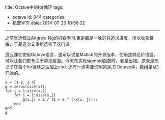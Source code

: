 title: Octave中的for循环
tags:
  - octave
id: 844
categories:
  - 机器学习
date: 2014-07-20 10:56:32
---

之前就选修过Angrew Ng的机器学习,但是那是一味的只追求进度，所以收获甚微，于是这次又重新选修了这门课。

这么课程使用Octave语言，这可以说是Matlab的开源版本，使用这种高阶语言，可以让我们更专注于算法层面。今天在实现sigmoid函数时，老是出错。原来是忘记了在每个for循环之后加上end. 还有一点需要说明的是,在Octave中，数组是从1开始的。
```
x = [1 2; 3 4]
g = zeros(size(x));
for i = 1:size(x,1)
    for j = 1:size(x,2)
        g(i,j) = 1 / (1 + e ^ (-x(i, j)));
    end 
end
g
```
